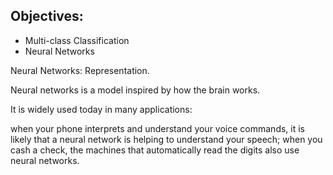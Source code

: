## Objectives:
- Multi-class Classification
- Neural Networks
 
 Neural Networks: Representation.
 
 Neural networks is a model inspired by how the brain works. 
 
 It is widely used today in many applications: 
 
 when your phone interprets and understand your voice commands, it is likely that a neural network is helping to understand your speech; 
 when you cash a check, the machines that automatically read the digits also use neural networks.
